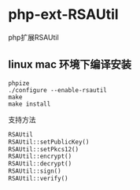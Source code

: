 # php-ext-RSAUtil
php扩展RSAUtil

## linux mac 环境下编译安装
```shell
phpize
./configure --enable-rsautil
make 
make install
```

支持方法
```php
RSAUtil
RSAUtil::setPublicKey()
RSAUtil::setPkcs12()
RSAUtil::encrypt()
RSAUtil::decrypt()
RSAUtil::sign()
RSAUtil::verify()
```
